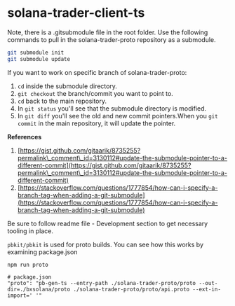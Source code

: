 # solana-trader-client-ts

Note, there is a .gitsubmodule file in the root folder. Use the following commands to pull in the solana-trader-proto repository as a submodule.

```bash
git submodule init
git submodule update
```

If you want to work on specific branch of solana-trader-proto:

1. `cd` inside the submodule directory.
2. `git checkout` the branch/commit you want to point to.
3. `cd` back to the main repository.
4. In `git status` you'll see that the submodule directory is modified.
5. In `git diff` you'll see the old and new commit pointers.When you `git commit` in the main repository, it will update the pointer.

**References**

1. [https://gist.github.com/gitaarik/8735255?permalink\_comment\_id=3130112#update-the-submodule-pointer-to-a-different-commit](https://gist.github.com/gitaarik/8735255?permalink\_comment\_id=3130112#update-the-submodule-pointer-to-a-different-commit)
2. [https://stackoverflow.com/questions/1777854/how-can-i-specify-a-branch-tag-when-adding-a-git-submodule](https://stackoverflow.com/questions/1777854/how-can-i-specify-a-branch-tag-when-adding-a-git-submodule)

Be sure to follow readme file - Development section to get necessary tooling in place.

`pbkit/pbkit` is used for proto builds. You can see how this works by examining package.json

```
npm run proto

# package.json
"proto": "pb-gen-ts --entry-path ./solana-trader-proto/proto --out-dir=./bxsolana/proto ./solana-trader-proto/proto/api.proto --ext-in-import=' '"
```
